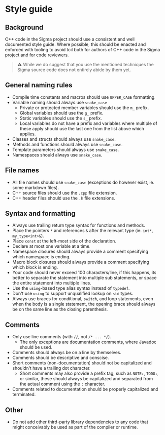 # Style guide

## Background
C++ code in the Sigma project should use a consistent and well documented style
guide. Where possible, this should be enacted and enforced with tooling to avoid
toil both for authors of C++ code in the Sigma project and for code reviewers.

> :warning: While we do suggest that you use the mentioned techniques the Sigma source code does not entirely abide by them yet.

## General naming rules
-   Compile time constants and macros should use `UPPER_CASE` formatting.
-   Variable naming should always use `snake_case`
    -   Private or protected member variables should use the `m_` prefix.
    -   Global variables should use the `g_` prefix.
    -   Static variables should use the `s_` prefix.
    -   Local variables do not have a prefix and variables where multiple of these apply should use the last one from the list above which applies.
-   Classes and structs should always use `snake_case`.
-   Methods and functions should always use `snake_case`.
-   Template parameters should always use `snake_case`.
-   Namespaces should always use `snake_case`.

## File names
-   All file names should use `snake_case` (exceptions do however exist, ie. some markdown files).
-   C++ source files should use the `.cpp` file extension.
-   C++ header files should use the `.h` file extensions.

## Syntax and formatting
-   Always use trailing return type syntax for functions and methods.
-   Place the pointers `*` and references `&` after the relevant type (ie. `int*`, `my_type<int>&`).
-   Place `const` at the left-most side of the declaration.
-   Declare at most one variable at a time.
-   Namespace closures should always provide a comment specifying which namespace is ending.
-   Macro block closures should always provide a comment specifying which block is ending.
-   Your code should never exceed 100 characters/line, if this happens, its better to separate the statement into multiple sub statements, or space the entire statement into multiple lines.
-   Use the `using`-based type alias syntax instead of `typedef`.
-   Don't use `using` to support unqualified lookup on `std` types.
-   Always use braces for conditional, `switch`, and loop statements, even when the body is a single statement, the opening brace should always be on the same line as the closing parenthesis.

## Comments
-   Only use line comments (with `//`, not `/* ... */`).
    -   The only exceptions are documentation comments, where Javadoc should be used.
-   Comments should always be on a line by themselves. 
-   Comments should be descriptive and conscise. 
-   Short comments (non-documentation) should not be capitalized and shouldn't have a trailing dot character.
    -   Short comments may also provide a prefix tag, such as `NOTE:`, `TODO:`, or similar, these should always be capitalized and separated from the actual comment using the `:` character. 
-   Comments related to documentation should be properly capitalized and terminated.

## Other
-   Do not add other third-party library dependencies to any code that might conceivably be used as part of the compiler or runtime.